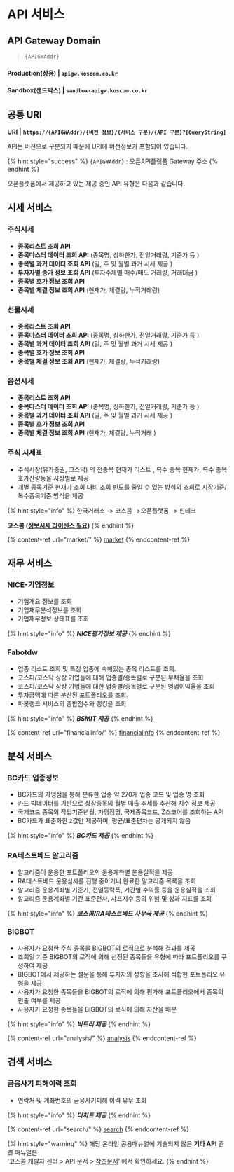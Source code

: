 # API 서비스

## **API Gateway Domain**

> `{APIGWAddr}`

#### **Production**(상용)      |  `apigw.koscom.co.kr`

#### **Sandbox**(샌드박스)  |  `sandbox-apigw.koscom.co.kr`

## 공통 URI

**URI   |** **`https://{APIGWAddr}/{버전 정보}/{서비스 구분}/{API 구분}?[QueryString]`**

API는 버전으로 구분되기 때문에 URI에 버전정보가 포함되어 있습니다.

{% hint style="success" %}
`{APIGWAddr}` : 오픈API플랫폼 Gateway 주소
{% endhint %}

&#x20;오픈플랫폼에서 제공하고 있는 제공 중인 API 유형은 다음과 같습니다.



## 시세 서비스

### 주식시세

* **종목리스트 조회 API**
* **종목마스터 데이터 조회 API**  &#x20; (종목명, 상하한가, 전일거래량, 기준가 등  )
* **종목별 과거 데이터 조회 API**  &#x20;(일, 주 및 월별 과거 시세 제공  )
* **투자자별 종가 정보 조회 API**  &#x20;(투자주체별 매수/매도 거래량, 거래대금  )
* **종목별 호가 정보 조회 API**
* **종목별 체결 정보 조회 API**  &#x20;    (현재가, 체결량, 누적거래량)

### 선물시세

* **종목리스트 조회 API**
*  **종목마스터 데이터 조회 API**  &#x20;(종목명, 상하한가, 전일거래량, 기준가 등  )
* **종목별 과거 데이터 조회 API**  &#x20;(일, 주 및 월별 과거 시세 제공  )
* **종목별 호가 정보 조회 API**
* **종목별 체결 정보 조회 API**  &#x20;(현재가, 체결량, 누적거래량)

### 옵션시세

* **종목리스트 조회 API**
* **종목마스터 데이터 조회 API**  &#x20; (종목명, 상하한가, 전일거래량, 기준가 등  )
* **종목별 과거 데이터 조회 API**&#x20;  (일, 주 및 월별 과거 시세 제공  )
* **종목별 호가 정보 조회 API**
* **종목별 체결 정보 조회 API**  &#x20;    (현재가, 체결량, 누적거래&#x20;  )

### 주식 시세표

* &#x20;주식시장(유가증권, 코스닥) 의 전종목 현재가 리스트 , 복수 종목 현재가, 복수 종목 호가잔량등을 시장별로 제공
* 개별 종목기준 현재가 조회 대비 조회 빈도를 줄일 수 있는 방식의 조회로 시장기준/복수종목기준 방식을 제공&#x20;

{% hint style="info" %}
한국거래소 -> 코스콤 ->오픈플랫폼 -> 핀테크

**코스콤 (**[**정보시세 라이센스 필요**](https://developers.koscom.co.kr/documentation/marketdata)**)**
{% endhint %}

{% content-ref url="market/" %}
[market](market/)
{% endcontent-ref %}

## 재무 서비스

### NICE-기업정보

* 기업개요 정보를 조회
* 기업재무분석정보를 조회
* 기업재무정보 상태표를 조회

{% hint style="info" %}
_**NICE평가정보 제공**_
{% endhint %}

### Fabotdw

* 업종 리스트 조회 및 특정 업종에 속해있는 종목 리스트를 조회.&#x20;
* 코스피/코스닥 상장 기업들에 대해 업종별/종목별로 구분된 부채율을 조회&#x20;
* 코스피/코스닥 상장 기업들에 대한 업종별/종목별로 구분된 영업이익율을 조회
* 투자금액에 따른 분산된 포트폴리오를 조회.&#x20;
* 파봇랭크 서비스의 종합점수와 랭킹을 조회

{% hint style="info" %}
_**BSMIT 제공**_
{% endhint %}

{% content-ref url="financialinfo/" %}
[financialinfo](financialinfo/)
{% endcontent-ref %}

## 분석 서비스

### BC카드 업종정보

* BC카드의 가맹점을 통해 분류한 업종 약 270개 업종 코드 및 업종 명 조회
* 카드 빅데이터를 기반으로 상장종목의 월별 매출 추세를 추산해 지수 정보 제공
* 국제코드 종목의 작업기준년월, 가맹점명, 국제종목코드, Z스코어를 조회하는 API
* BC카드가 표준화한 z값만 제공하며, 평균/표준편차는 공개되지 않음

{% hint style="info" %}
_**BC카드 제공**_
{% endhint %}

### RA테스트베드&#xD; 알고리즘&#xD;&#x20;&#xD;

* 알고리즘이 운용한 포트폴리오의 운용계좌별 운용실적을 제공
* RA테스트베드 운용심사를 진행 중이거나 완료한 알고리즘 목록을 조회
* 알고리즘 운용계좌별 기준가, 전일등락폭, 기간별 수익률 등을 운용실적을 조회
* 알고리즘 운용계좌별 기간 표준편차, 샤프지수 등의 위험 및 성과 지표를 조회

{% hint style="info" %}
_**코스콤/RA테스트베드 사무국&#x20;제공**_
{% endhint %}

### BIGBOT&#xD;

* 사용자가 요청한 주식 종목을 BIGBOT의 로직으로 분석해 결과를 제공
* 조회일 기준 BIGBOT의 로직에 의해 선정된 종목들을 유형에 따라 포트폴리오를 구성하여 제공
* BIGBOT에서 제공하는 설문을 통해 투자자의 성향을 조사해 적합한 포트폴리오 유형을 제공
* 사용자가 요청한 종목들을 BIGBOT의 로직에 의해 평가해 포트폴리오에서 종목의 편출 여부를 제공
* 사용자가 요청한 종목들을 BIGBOT의 로직에 의해 자산을 배분

{% hint style="info" %}
_**빅트리 제공**_
{% endhint %}

{% content-ref url="analysis/" %}
[analysis](analysis/)
{% endcontent-ref %}

## 검색 서비스

### 금융사기 피해이력 조회

* 연락처 및 계좌번호의 금융사기피해 이력 유무 조회

{% hint style="info" %}
_**더치트 제공**_
{% endhint %}

{% content-ref url="search/" %}
[search](search/)
{% endcontent-ref %}



{% hint style="warning" %}
해당 온라인 공용매뉴얼에 기술되지 않은 **기타 API** 관련 매뉴얼은 \
'코스콤 개발자 센터 > API 문서 > [참조문서](https://developers.koscom.co.kr/documentation/reference)’ 에서 확인하세요.
{% endhint %}

